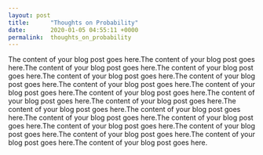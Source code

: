 ```yaml
---
layout: post
title:      "Thoughts on Probability"
date:       2020-01-05 04:55:11 +0000
permalink:  thoughts_on_probability
---
```



The content of your blog post goes here.The content of your blog post goes here.The content of your blog post goes here.The content of your blog post goes here.The content of your blog post goes here.The content of your blog post goes here.The content of your blog post goes here.The content of your blog post goes here.The content of your blog post goes here.The content of your blog post goes here.The content of your blog post goes here.The content of your blog post goes here.The content of your blog post goes here.The content of your blog post goes here.The content of your blog post goes here.The content of your blog post goes here.The content of your blog post goes here.The content of your blog post goes here.The content of your blog post goes here.The content of your blog post goes here.
